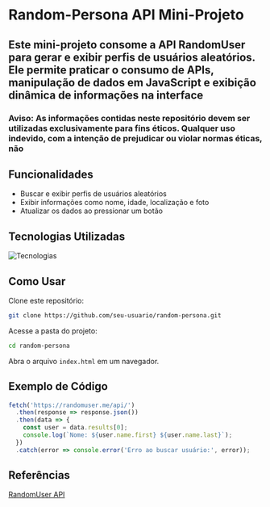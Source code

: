 # Random-Persona API Mini-Projeto

## Este mini-projeto consome a API RandomUser para gerar e exibir perfis de usuários aleatórios. Ele permite praticar o consumo de APIs, manipulação de dados em JavaScript e exibição dinâmica de informações na interface

### **Aviso:** As informações contidas neste repositório devem ser utilizadas exclusivamente para fins éticos. Qualquer uso indevido, com a intenção de prejudicar ou violar normas éticas, não

## Funcionalidades

- Buscar e exibir perfis de usuários aleatórios
- Exibir informações como nome, idade, localização e foto
- Atualizar os dados ao pressionar um botão

## Tecnologias Utilizadas

![Tecnologias](https://skillicons.dev/icons?i=html,css,js,bootstrap)

## Como Usar

Clone este repositório:

```sh
git clone https://github.com/seu-usuario/random-persona.git
```

Acesse a pasta do projeto:

```sh
cd random-persona
```

Abra o arquivo `index.html` em um navegador.

## Exemplo de Código

```js
fetch('https://randomuser.me/api/')
  .then(response => response.json())
  .then(data => {
    const user = data.results[0];
    console.log(`Nome: ${user.name.first} ${user.name.last}`);
  })
  .catch(error => console.error('Erro ao buscar usuário:', error));
```

## Referências

[RandomUser API](https://randomuser.me/)

